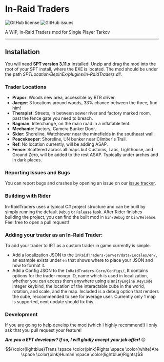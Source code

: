 # In-Raid Traders

![GitHub license](https://img.shields.io/github/license/srwxr-xr-x/InRaidTraders.svg)
![GitHub issues](https://img.shields.io/github/issues/srwxr-xr-x/InRaidTraders.svg)

A WIP, In-Raid Traders mod for Single Player Tarkov

---
    
## Installation
    
You will need **SPT version 3.11.x** installed. Unzip and drag the mod into the root of your SPT install, where the EXE is located.
The mod should be under the path *SPTLocation/BepInEx/plugins/In-RaidTraders.dll*.

### Trader Locations
- ​**Prapor**: Woods new area, accessible by BTR driver.
- **Jaeger**: 3 locations around woods, 33% chance between the three, find him!
- **Therapist**: Streets, in between sewer river and factory marked room, past the fence gate you need to breach.
- **Ragman**: Interchange, on the main road in a inflatable tent.
- **Mechanic**: Factory, Camera Bunker Door.
- **Skier**: Shoreline, Watchtower near the minefields in the southeast wall.
- **Peacekeeper**: Shoreline, UN bunker near Climber's Trail.
- **Ref**: No location currently, will be adding ASAP.
- **Fence**: Scattered across all maps but Customs, Labs, Lighthouse, and Ground Zero, will be added to the rest ASAP. Typically under arches and in dark places.

### Reporting Issues and Bugs
    
You can report bugs and crashes by opening an issue on our [issue tracker](https://github.com/srwxr-xr-x/InRaidTraders/issues).
    
### Building with Rider

In-RaidTraders uses a typical C# project structure and can be built by simply running the default `Debug` or `Release` task. 
After Rider finishes building the project, you can find the built mod in `bin/Debug` or `bin/Release`. Feel free to open a pull request!

### Adding your trader as an In-Raid Trader:

To add your trader to IRT as a custom trader in game currently is simple. 
- Add a localization JSON to the `InRaidTraders-Server/data/Locales/en/`, an example exists under `en` that shows where to place your JSON and how to format it.
- Add a Config JSON to the `InRaidTraders-Core/Configs/`, It contains options for the trader mongo ID, name which is used in localization, whether you can access them anywhere using a `UnityEngine.KeyCode` integer keybind, the location of the interactable cube in the world, rotation, and scale, and the map. Included is a debug option that renders the cube, reccommended to see for average user. 
Currently only 1 map is supported, next update should fix this.

### Development

If you are going to help develop the mod (which I highly recommend!) I only ask that you pull request your feature!

***Are you a EFT developer? If so, I will gladly accept your job offer!*** 😉

$${\color{lightblue}Trans \space \color{pink}Rights \space \color{white}Are \space \color{pink}Human \space \color{lightblue}Rights}$$
